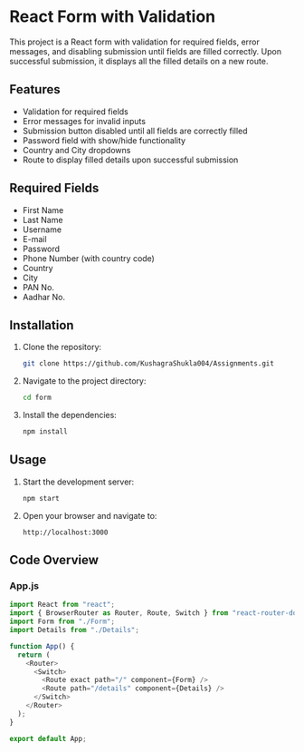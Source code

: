 # React Form with Validation

This project is a React form with validation for required fields, error messages, and disabling submission until fields are filled correctly. Upon successful submission, it displays all the filled details on a new route.

## Features

- Validation for required fields
- Error messages for invalid inputs
- Submission button disabled until all fields are correctly filled
- Password field with show/hide functionality
- Country and City dropdowns
- Route to display filled details upon successful submission

## Required Fields

- First Name
- Last Name
- Username
- E-mail
- Password
- Phone Number (with country code)
- Country
- City
- PAN No.
- Aadhar No.

## Installation

1. Clone the repository:
   ```bash
   git clone https://github.com/KushagraShukla004/Assignments.git
   ```
2. Navigate to the project directory:
   ```bash
   cd form
   ```
3. Install the dependencies:
   ```bash
   npm install
   ```

## Usage

1. Start the development server:
   ```bash
   npm start
   ```
2. Open your browser and navigate to:
   ```
   http://localhost:3000
   ```

## Code Overview

### App.js

```javascript
import React from "react";
import { BrowserRouter as Router, Route, Switch } from "react-router-dom";
import Form from "./Form";
import Details from "./Details";

function App() {
  return (
    <Router>
      <Switch>
        <Route exact path="/" component={Form} />
        <Route path="/details" component={Details} />
      </Switch>
    </Router>
  );
}

export default App;
```
